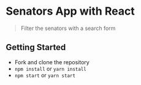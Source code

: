# Senators App with React

> Filter the senators with a search form

## Getting Started

* Fork and clone the repository
* `npm install` or `yarn install`
* `npm start` or `yarn start`
